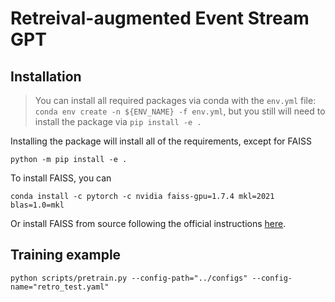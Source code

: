 # Retreival-augmented Event Stream GPT

## Installation

> You can install all required packages via conda with the `env.yml` file: `conda env create -n ${ENV_NAME} -f env.yml`, but you still will need to install the package via `pip install -e .`

Installing the package will install all of the requirements, except for FAISS
```
python -m pip install -e .
```

To install FAISS, you can
```
conda install -c pytorch -c nvidia faiss-gpu=1.7.4 mkl=2021 blas=1.0=mkl
```

Or install FAISS from source following the official instructions [here](https://github.com/facebookresearch/faiss/blob/main/INSTALL.md).

## Training example

```
python scripts/pretrain.py --config-path="../configs" --config-name="retro_test.yaml"
```
